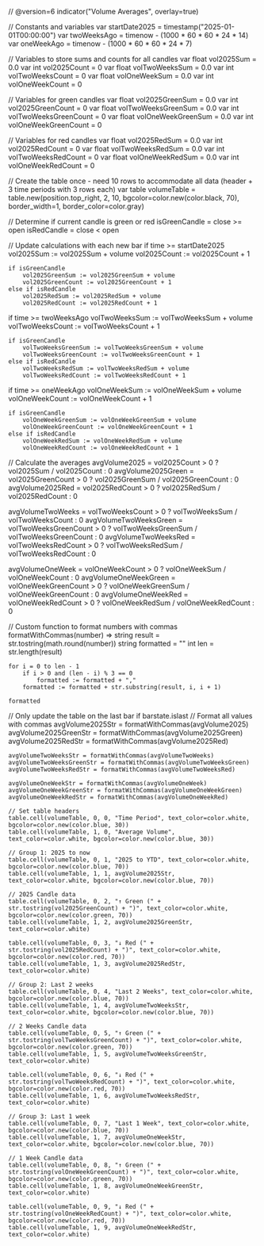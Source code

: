 // @version=6
indicator("Volume Averages", overlay=true)

// Constants and variables
var startDate2025 = timestamp("2025-01-01T00:00:00")
var twoWeeksAgo = timenow - (1000 * 60 * 60 * 24 * 14)
var oneWeekAgo = timenow - (1000 * 60 * 60 * 24 * 7)

// Variables to store sums and counts for all candles
var float vol2025Sum = 0.0
var int vol2025Count = 0
var float volTwoWeeksSum = 0.0
var int volTwoWeeksCount = 0
var float volOneWeekSum = 0.0
var int volOneWeekCount = 0

// Variables for green candles
var float vol2025GreenSum = 0.0
var int vol2025GreenCount = 0
var float volTwoWeeksGreenSum = 0.0
var int volTwoWeeksGreenCount = 0
var float volOneWeekGreenSum = 0.0
var int volOneWeekGreenCount = 0

// Variables for red candles
var float vol2025RedSum = 0.0
var int vol2025RedCount = 0
var float volTwoWeeksRedSum = 0.0
var int volTwoWeeksRedCount = 0
var float volOneWeekRedSum = 0.0
var int volOneWeekRedCount = 0

// Create the table once - need 10 rows to accommodate all data (header + 3 time periods with 3 rows each)
var table volumeTable = table.new(position.top_right, 2, 10, bgcolor=color.new(color.black, 70), border_width=1, border_color=color.gray)

// Determine if current candle is green or red
isGreenCandle = close >= open
isRedCandle = close < open

// Update calculations with each new bar
if time >= startDate2025
    vol2025Sum := vol2025Sum + volume
    vol2025Count := vol2025Count + 1
    
    if isGreenCandle
        vol2025GreenSum := vol2025GreenSum + volume
        vol2025GreenCount := vol2025GreenCount + 1
    else if isRedCandle
        vol2025RedSum := vol2025RedSum + volume
        vol2025RedCount := vol2025RedCount + 1

if time >= twoWeeksAgo
    volTwoWeeksSum := volTwoWeeksSum + volume
    volTwoWeeksCount := volTwoWeeksCount + 1
    
    if isGreenCandle
        volTwoWeeksGreenSum := volTwoWeeksGreenSum + volume
        volTwoWeeksGreenCount := volTwoWeeksGreenCount + 1
    else if isRedCandle
        volTwoWeeksRedSum := volTwoWeeksRedSum + volume
        volTwoWeeksRedCount := volTwoWeeksRedCount + 1
    
if time >= oneWeekAgo
    volOneWeekSum := volOneWeekSum + volume
    volOneWeekCount := volOneWeekCount + 1
    
    if isGreenCandle
        volOneWeekGreenSum := volOneWeekGreenSum + volume
        volOneWeekGreenCount := volOneWeekGreenCount + 1
    else if isRedCandle
        volOneWeekRedSum := volOneWeekRedSum + volume
        volOneWeekRedCount := volOneWeekRedCount + 1

// Calculate the averages
avgVolume2025 = vol2025Count > 0 ? vol2025Sum / vol2025Count : 0
avgVolume2025Green = vol2025GreenCount > 0 ? vol2025GreenSum / vol2025GreenCount : 0
avgVolume2025Red = vol2025RedCount > 0 ? vol2025RedSum / vol2025RedCount : 0

avgVolumeTwoWeeks = volTwoWeeksCount > 0 ? volTwoWeeksSum / volTwoWeeksCount : 0
avgVolumeTwoWeeksGreen = volTwoWeeksGreenCount > 0 ? volTwoWeeksGreenSum / volTwoWeeksGreenCount : 0
avgVolumeTwoWeeksRed = volTwoWeeksRedCount > 0 ? volTwoWeeksRedSum / volTwoWeeksRedCount : 0

avgVolumeOneWeek = volOneWeekCount > 0 ? volOneWeekSum / volOneWeekCount : 0
avgVolumeOneWeekGreen = volOneWeekGreenCount > 0 ? volOneWeekGreenSum / volOneWeekGreenCount : 0
avgVolumeOneWeekRed = volOneWeekRedCount > 0 ? volOneWeekRedSum / volOneWeekRedCount : 0

// Custom function to format numbers with commas
formatWithCommas(number) =>
    string result = str.tostring(math.round(number))
    string formatted = ""
    int len = str.length(result)
    
    for i = 0 to len - 1
        if i > 0 and (len - i) % 3 == 0
            formatted := formatted + ","
        formatted := formatted + str.substring(result, i, i + 1)
    
    formatted

// Only update the table on the last bar
if barstate.islast
    // Format all values with commas
    avgVolume2025Str = formatWithCommas(avgVolume2025)
    avgVolume2025GreenStr = formatWithCommas(avgVolume2025Green)
    avgVolume2025RedStr = formatWithCommas(avgVolume2025Red)
    
    avgVolumeTwoWeeksStr = formatWithCommas(avgVolumeTwoWeeks)
    avgVolumeTwoWeeksGreenStr = formatWithCommas(avgVolumeTwoWeeksGreen)
    avgVolumeTwoWeeksRedStr = formatWithCommas(avgVolumeTwoWeeksRed)
    
    avgVolumeOneWeekStr = formatWithCommas(avgVolumeOneWeek)
    avgVolumeOneWeekGreenStr = formatWithCommas(avgVolumeOneWeekGreen)
    avgVolumeOneWeekRedStr = formatWithCommas(avgVolumeOneWeekRed)
    
    // Set table headers
    table.cell(volumeTable, 0, 0, "Time Period", text_color=color.white, bgcolor=color.new(color.blue, 30))
    table.cell(volumeTable, 1, 0, "Average Volume", text_color=color.white, bgcolor=color.new(color.blue, 30))
    
    // Group 1: 2025 to now 
    table.cell(volumeTable, 0, 1, "2025 to YTD", text_color=color.white, bgcolor=color.new(color.blue, 70))
    table.cell(volumeTable, 1, 1, avgVolume2025Str, text_color=color.white, bgcolor=color.new(color.blue, 70))
    
    // 2025 Candle data
    table.cell(volumeTable, 0, 2, "↑ Green (" + str.tostring(vol2025GreenCount) + ")", text_color=color.white, bgcolor=color.new(color.green, 70))
    table.cell(volumeTable, 1, 2, avgVolume2025GreenStr, text_color=color.white)
    
    table.cell(volumeTable, 0, 3, "↓ Red (" + str.tostring(vol2025RedCount) + ")", text_color=color.white, bgcolor=color.new(color.red, 70))
    table.cell(volumeTable, 1, 3, avgVolume2025RedStr, text_color=color.white)
    
    // Group 2: Last 2 weeks
    table.cell(volumeTable, 0, 4, "Last 2 Weeks", text_color=color.white, bgcolor=color.new(color.blue, 70))
    table.cell(volumeTable, 1, 4, avgVolumeTwoWeeksStr, text_color=color.white, bgcolor=color.new(color.blue, 70))
    
    // 2 Weeks Candle data
    table.cell(volumeTable, 0, 5, "↑ Green (" + str.tostring(volTwoWeeksGreenCount) + ")", text_color=color.white, bgcolor=color.new(color.green, 70))
    table.cell(volumeTable, 1, 5, avgVolumeTwoWeeksGreenStr, text_color=color.white)
    
    table.cell(volumeTable, 0, 6, "↓ Red (" + str.tostring(volTwoWeeksRedCount) + ")", text_color=color.white, bgcolor=color.new(color.red, 70))
    table.cell(volumeTable, 1, 6, avgVolumeTwoWeeksRedStr, text_color=color.white)
    
    // Group 3: Last 1 week 
    table.cell(volumeTable, 0, 7, "Last 1 Week", text_color=color.white, bgcolor=color.new(color.blue, 70))
    table.cell(volumeTable, 1, 7, avgVolumeOneWeekStr, text_color=color.white, bgcolor=color.new(color.blue, 70))
    
    // 1 Week Candle data
    table.cell(volumeTable, 0, 8, "↑ Green (" + str.tostring(volOneWeekGreenCount) + ")", text_color=color.white, bgcolor=color.new(color.green, 70))
    table.cell(volumeTable, 1, 8, avgVolumeOneWeekGreenStr, text_color=color.white)
    
    table.cell(volumeTable, 0, 9, "↓ Red (" + str.tostring(volOneWeekRedCount) + ")", text_color=color.white, bgcolor=color.new(color.red, 70))
    table.cell(volumeTable, 1, 9, avgVolumeOneWeekRedStr, text_color=color.white)